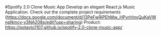#Spotify 2.0 Clone Music App
Develop an elegant React.js Music Application. 
Check out the complete project requirements (https://docs.google.com/document/d/13PeFwRlPEhMw_HPyrIrInvQuKaVWnpNmcv-y3NA208s/edit?usp=sharing)
Product: https://potayto1107.github.io/spotify-2.0-clone-music-app/

